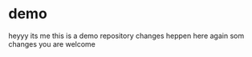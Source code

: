 # demo

heyyy its me
this is a demo repository
changes heppen here
again som changes
you are welcome
